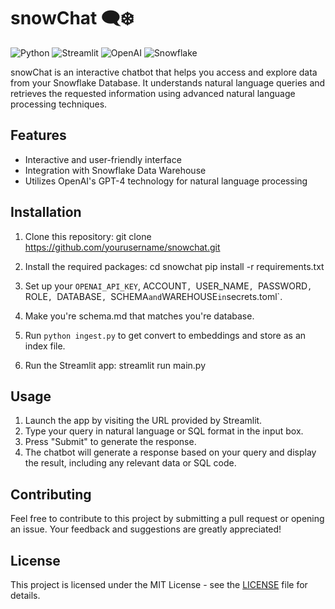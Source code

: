 # snowChat 🗨️❄️

![Python](https://img.shields.io/badge/-Python-3776AB?style=flat-square&logo=python&logoColor=white)
![Streamlit](https://img.shields.io/badge/-Streamlit-FF4B4B?style=flat-square&logo=streamlit&logoColor=white)
![OpenAI](https://img.shields.io/badge/-OpenAI-412991?style=flat-square&logo=openai&logoColor=white)
![Snowflake](https://img.shields.io/badge/-Snowflake-29BFFF?style=flat-square&logo=snowflake&logoColor=white)

snowChat is an interactive chatbot that helps you access and explore data from your Snowflake Database. It understands natural language queries and retrieves the requested information using advanced natural language processing techniques.

## Features

- Interactive and user-friendly interface
- Integration with Snowflake Data Warehouse
- Utilizes OpenAI's GPT-4 technology for natural language processing

## Installation

1. Clone this repository:
   git clone https://github.com/yourusername/snowchat.git

2. Install the required packages:
   cd snowchat
   pip install -r requirements.txt

3. Set up your `OPENAI_API_KEY`, ACCOUNT`, `USER_NAME`, `PASSWORD`, `ROLE`, `DATABASE`, `SCHEMA`and`WAREHOUSE`in`secrets.toml`.

4. Make you're schema.md that matches you're database.

5. Run `python ingest.py` to get convert to embeddings and store as an index file.

6. Run the Streamlit app:
   streamlit run main.py

## Usage

1. Launch the app by visiting the URL provided by Streamlit.
2. Type your query in natural language or SQL format in the input box.
3. Press "Submit" to generate the response.
4. The chatbot will generate a response based on your query and display the result, including any relevant data or SQL code.

## Contributing

Feel free to contribute to this project by submitting a pull request or opening an issue. Your feedback and suggestions are greatly appreciated!

## License

This project is licensed under the MIT License - see the [LICENSE](LICENSE) file for details.

